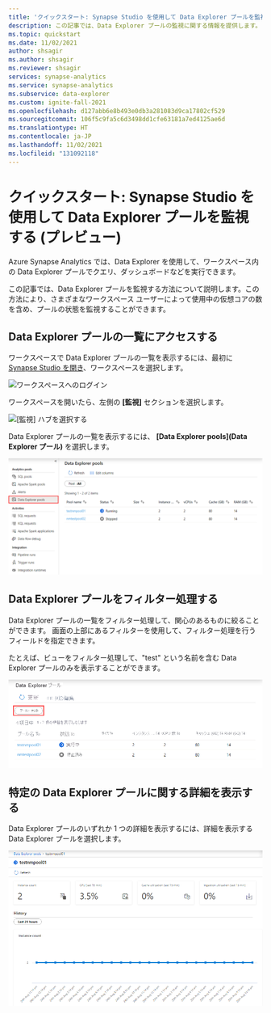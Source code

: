 ```yaml
---
title: 'クイックスタート: Synapse Studio を使用して Data Explorer プールを監視する (プレビュー)'
description: この記事では、Data Explorer プールの監視に関する情報を提供します。
ms.topic: quickstart
ms.date: 11/02/2021
author: shsagir
ms.author: shsagir
ms.reviewer: shsagir
services: synapse-analytics
ms.service: synapse-analytics
ms.subservice: data-explorer
ms.custom: ignite-fall-2021
ms.openlocfilehash: d127abb6e8b493e0db3a281083d9ca17802cf529
ms.sourcegitcommit: 106f5c9fa5c6d3498dd1cfe63181a7ed4125ae6d
ms.translationtype: HT
ms.contentlocale: ja-JP
ms.lasthandoff: 11/02/2021
ms.locfileid: "131092118"
---
```

# <a name="quickstart-use-synapse-studio-to-monitor-your-data-explorer-pools-preview"></a>クイックスタート: Synapse Studio を使用して Data Explorer プールを監視する (プレビュー)

Azure Synapse Analytics では、Data Explorer を使用して、ワークスペース内の Data Explorer プールでクエリ、ダッシュボードなどを実行できます。

この記事では、Data Explorer プールを監視する方法について説明します。この方法により、さまざまなワークスペース ユーザーによって使用中の仮想コアの数を含め、プールの状態を監視することができます。

## <a name="access-data-explorer-pools-list"></a>Data Explorer プールの一覧にアクセスする

ワークスペースで Data Explorer プールの一覧を表示するには、最初に [Synapse Studio を開き](https://web.azuresynapse.net/)、ワークスペースを選択します。

![ワークスペースへのログイン](../monitoring/media/common/login-workspace.png)

ワークスペースを開いたら、左側の **[監視]** セクションを選択します。

![[監視] ハブを選択する](../monitoring/media/common/left-nav.png)

Data Explorer プールの一覧を表示するには、 **[Data Explorer pools]\(Data Explorer プール\)** を選択します。

![Data Explorer プールを選択する](media/monitor-data-explorer-pools/monitor-hub-nav-data-explorer-pools.png)

## <a name="filter-your-data-explorer-pools"></a>Data Explorer プールをフィルター処理する

Data Explorer プールの一覧をフィルター処理して、関心のあるものに絞ることができます。 画面の上部にあるフィルターを使用して、フィルター処理を行うフィールドを指定できます。

たとえば、ビューをフィルター処理して、"test" という名前を含む Data Explorer プールのみを表示することができます。

![サンプルのフィルター](media/monitor-data-explorer-pools/filter-example.png)

## <a name="view-details-about-a-specific-data-explorer-pool"></a>特定の Data Explorer プールに関する詳細を表示する

Data Explorer プールのいずれか 1 つの詳細を表示するには、詳細を表示する Data Explorer プールを選択します。

![Data Explorer プールの詳細](media/monitor-data-explorer-pools/data-explorer-pool-details.png)
